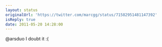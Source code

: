```yaml
---
layout: status
originalUrl: 'https://twitter.com/marcgg/status/71582951481147392'
isReply: true
date: 2011-05-20 14:28:00
---
```


@arsduo I doubt it :(

